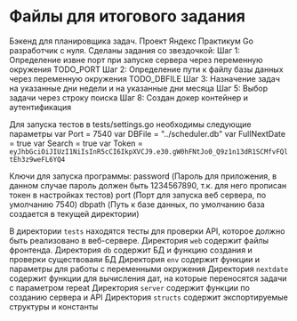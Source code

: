 # Файлы для итогового задания
Бэкенд для планировщика задач.
Проект Яндекс Практикум Go разработчик с нуля.
Сделаны задания со звездочкой:
Шаг 1: Определение извне порт при запуске сервера через переменную окружения TODO_PORT
Шаг 2: Определение пути к файлу базы данных через переменную окружения TODO_DBFILE
Шаг 3: Назначение задач на указанные дни недели и на указанные дни месяца
Шаг 5: Выбор задачи через строку поиска
Шаг 8: Создан докер контейнер и аутентификация


Для запуска тестов в tests/settings.go необходимы следующие параметры
var Port = 7540
var DBFile = "../scheduler.db"
var FullNextDate = true
var Search = true
var Token = `eyJhbGciOiJIUzI1NiIsInR5cCI6IkpXVCJ9.e30.gW0hFNtJo0_Q9z1n13dR1SCMfvFQltEh3z9weFL6YQ4`

Ключи для запуска программы:
	password (Пароль для приложения, в данном случае пароль должен быть 1234567890, т.к. для него прописан токен в настройках тестов)
	port (Порт для запуска веб сервера, по умолчанию 7540)
	dbpath (Путь к базе данных, по умолчанию база создается в текущей директории)

В директории `tests` находятся тесты для проверки API, которое должно быть реализовано в веб-сервере.
Директория `web` содержит файлы фронтенда.
Директория `db` содержит БД и функцию создания и проверки существоваяи БД
Директория `env` содержит функции и параметры для работы с переменными окружения
Директория `nextdate` содержит функции для вычисления дат, на которые переносятся задачи с параметром repeat
Директория `server` содержит функции по созданию сервера и API
Директория `structs` содержит экспортируемые структуры и константы

